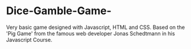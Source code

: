 # Dice-Gamble-Game-
Very basic game designed with Javascript, HTML and CSS. Based on the 'Pig Game' from the famous web developer Jonas Schedtmann in his Javascript Course. 
